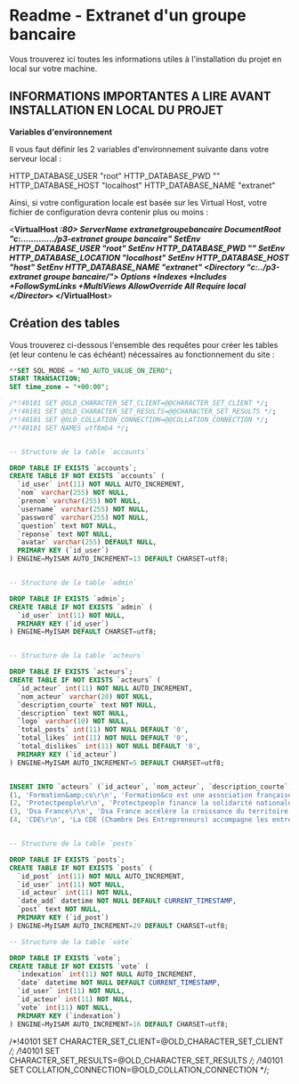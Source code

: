 # Readme - Extranet d'un groupe bancaire

Vous trouverez ici toutes les informations utiles à l'installation du projet en local sur votre machine.

## INFORMATIONS IMPORTANTES A LIRE AVANT INSTALLATION EN LOCAL DU PROJET

**Variables d'environnement**

Il vous faut définir les 2 variables d'environnement suivante dans votre
serveur local :

HTTP_DATABASE_USER "root"
HTTP_DATABASE_PWD ""
HTTP_DATABASE_HOST "localhost"
HTTP_DATABASE_NAME "extranet"

Ainsi, si votre configuration locale est basée sur les Virtual Host, votre
fichier de configuration devra contenir plus ou moins :

<**VirtualHost *:80>
	ServerName extranetgroupebancaire
	DocumentRoot "c:............./p3-extranet groupe bancaire"
	SetEnv HTTP_DATABASE_USER "root"
	SetEnv HTTP_DATABASE_PWD ""
	SetEnv HTTP_DATABASE_LOCATION "localhost"
	SetEnv HTTP_DATABASE_HOST "host"
	SetEnv HTTP_DATABASE_NAME "extranet"
	<Directory  "c:../p3-extranet groupe bancaire/">
		Options +Indexes +Includes +FollowSymLinks +MultiViews
		AllowOverride All
		Require local
	</Director*>
</VirtualHost**>



## Création des tables

Vous trouverez ci-dessous l'ensemble des requêtes pour créer les tables (et leur contenu le cas échéant) nécessaires au fonctionnement du site :

```SQL
**SET SQL_MODE = "NO_AUTO_VALUE_ON_ZERO";
START TRANSACTION;
SET time_zone = "+00:00";

/*!40101 SET @OLD_CHARACTER_SET_CLIENT=@@CHARACTER_SET_CLIENT */;
/*!40101 SET @OLD_CHARACTER_SET_RESULTS=@@CHARACTER_SET_RESULTS */;
/*!40101 SET @OLD_COLLATION_CONNECTION=@@COLLATION_CONNECTION */;
/*!40101 SET NAMES utf8mb4 */;


-- Structure de la table `accounts`

DROP TABLE IF EXISTS `accounts`;
CREATE TABLE IF NOT EXISTS `accounts` (
  `id_user` int(11) NOT NULL AUTO_INCREMENT,
  `nom` varchar(255) NOT NULL,
  `prenom` varchar(255) NOT NULL,
  `username` varchar(255) NOT NULL,
  `password` varchar(255) NOT NULL,
  `question` text NOT NULL,
  `reponse` text NOT NULL,
  `avatar` varchar(255) DEFAULT NULL,
  PRIMARY KEY (`id_user`)
) ENGINE=MyISAM AUTO_INCREMENT=13 DEFAULT CHARSET=utf8;


-- Structure de la table `admin`

DROP TABLE IF EXISTS `admin`;
CREATE TABLE IF NOT EXISTS `admin` (
  `id_user` int(11) NOT NULL,
  PRIMARY KEY (`id_user`)
) ENGINE=MyISAM DEFAULT CHARSET=utf8;


-- Structure de la table `acteurs`

DROP TABLE IF EXISTS `acteurs`;
CREATE TABLE IF NOT EXISTS `acteurs` (
  `id_acteur` int(11) NOT NULL AUTO_INCREMENT,
  `nom_acteur` varchar(20) NOT NULL,
  `description_courte` text NOT NULL,
  `description` text NOT NULL,
  `logo` varchar(10) NOT NULL,
  `total_posts` int(11) NOT NULL DEFAULT '0',
  `total_likes` int(11) NOT NULL DEFAULT '0',
  `total_dislikes` int(11) NOT NULL DEFAULT '0',
  PRIMARY KEY (`id_acteur`)
) ENGINE=MyISAM AUTO_INCREMENT=5 DEFAULT CHARSET=utf8;


INSERT INTO `acteurs` (`id_acteur`, `nom_acteur`, `description_courte`, `description`, `logo`, `total_posts`, `total_likes`, `total_dislikes`) VALUES
(1, 'Formation&amp;co\r\n', 'Formation&co est une association française présente sur tout le territoire.', 'Formation&co est une association française présente sur tout le territoire.\r\n\r\nNous proposons à des personnes issues de tout milieu de devenir entrepreneur grâce à un crédit et un accompagnement professionnel et personnalisé.\r\n\r\nNotre proposition :\r\n\r\n- un financement jusqu’à 30 000€ ;\r\n\r\n- un suivi personnalisé et gratuit ;\r\n\r\n- une lutte acharnée contre les freins sociétaux et les stéréotypes.\r\n\r\nLe financement est possible, peu importe le métier : coiffeur, banquier, éleveur de chèvres…\r\n\r\nNous collaborons avec des personnes talentueuses et motivées.\r\n\r\nVous n’avez pas de diplômes ?\r\n\r\nCe n’est pas un problème pour nous ! Nos financements s’adressent à tous.\r\n', 'png', 0, 0, 0),
(2, 'Protectpeople\r\n', 'Protectpeople finance la solidarité nationale.', 'Protectpeople finance la solidarité nationale.\r\n\r\nNous appliquons le principe édifié par la Sécurité sociale française en 1945 : permettre à chacun de bénéficier d’une protection sociale.\r\n\r\nChez Protectpeople, chacun cotise selon ses moyens et reçoit selon ses besoins.\r\nProectecpeople est ouvert à tous, sans considération d’âge ou d’état de santé.\r\nNous garantissons un accès aux soins et une retraite.\r\n\r\nChaque année, nous collectons et répartissons 300 milliards d’euros.\r\n\r\nNotre mission est double :\r\n\r\n- sociale : nous garantissons la fiabilité des données sociales ;\r\n- économique : nous apportons une contribution aux activités économiques.\r\n', 'png', 0, 0, 0),
(3, 'Dsa France\r\n', 'Dsa France accélère la croissance du territoire et s’engage avec les collectivités territoriales.', 'Dsa France accélère la croissance du territoire et s’engage avec les collectivités territoriales.\r\n\r\nNous accompagnons les entreprises dans les étapes clés de leur évolution.\r\n\r\nNotre philosophie : s’adapter à chaque entreprise.\r\n\r\nNous les accompagnons pour voir plus grand et plus loin et proposons des solutions de financement adaptées à chaque étape de la vie des entreprises.\r\n', 'png', 0, 0, 0),
(4, 'CDE\r\n', 'La CDE (Chambre Des Entrepreneurs) accompagne les entreprises dans leurs démarches de formation. ', 'La CDE (Chambre Des Entrepreneurs) accompagne les entreprises dans leurs démarches de formation. \r\n\r\nSon président est élu pour 3 ans par ses pairs, chefs d’entreprises et présidents des CDE.\r\n', 'png', 0, 0, 0);


-- Structure de la table `posts`

DROP TABLE IF EXISTS `posts`;
CREATE TABLE IF NOT EXISTS `posts` (
  `id_post` int(11) NOT NULL AUTO_INCREMENT,
  `id_user` int(11) NOT NULL,
  `id_acteur` int(11) NOT NULL,
  `date_add` datetime NOT NULL DEFAULT CURRENT_TIMESTAMP,
  `post` text NOT NULL,
  PRIMARY KEY (`id_post`)
) ENGINE=MyISAM AUTO_INCREMENT=29 DEFAULT CHARSET=utf8;

-- Structure de la table `vote`

DROP TABLE IF EXISTS `vote`;
CREATE TABLE IF NOT EXISTS `vote` (
  `indexation` int(11) NOT NULL AUTO_INCREMENT,
  `date` datetime NOT NULL DEFAULT CURRENT_TIMESTAMP,
  `id_user` int(11) NOT NULL,
  `id_acteur` int(11) NOT NULL,
  `vote` int(11) NOT NULL,
  PRIMARY KEY (`indexation`)
) ENGINE=MyISAM AUTO_INCREMENT=16 DEFAULT CHARSET=utf8;
```

/*!40101 SET CHARACTER_SET_CLIENT=@OLD_CHARACTER_SET_CLIENT */;
/*!40101 SET CHARACTER_SET_RESULTS=@OLD_CHARACTER_SET_RESULTS */;
/*!40101 SET COLLATION_CONNECTION=@OLD_COLLATION_CONNECTION */;
